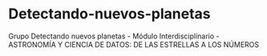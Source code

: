# Detectando-nuevos-planetas
Grupo Detectando nuevos planetas - Módulo Interdisciplinario - ASTRONOMÍA Y CIENCIA DE DATOS: DE LAS ESTRELLAS A LOS NÚMEROS
